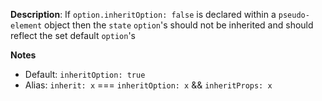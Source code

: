 __Description__: If `option.inheritOption: false` is declared within a `pseudo-element` object then the `state` `option`'s should not be inherited and should reflect the set default `option`'s

__Notes__

+ Default: `inheritOption: true`
+ Alias: `inherit: x` === `inheritOption: x` && `inheritProps: x`